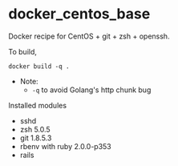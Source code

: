 docker_centos_base
==================

Docker recipe for CentOS + git + zsh + openssh.

To build,
```
docker build -q .
```
 * Note:
   * `-q` to avoid Golang's http chunk bug

Installed modules
 * sshd
 * zsh 5.0.5
 * git 1.8.5.3
 * rbenv with ruby 2.0.0-p353
 * rails
